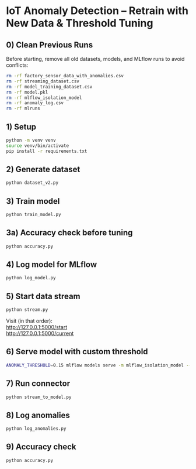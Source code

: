 # IoT Anomaly Detection – Retrain with New Data & Threshold Tuning

## 0) Clean Previous Runs
Before starting, remove all old datasets, models, and MLflow runs to avoid conflicts:
```bash
rm -rf factory_sensor_data_with_anomalies.csv
rm -rf streaming_dataset.csv
rm -rf model_training_dataset.csv
rm -rf model.pkl
rm -rf mlflow_isolation_model
rm -rf anomaly_log.csv
rm -rf mlruns
```

## 1) Setup
```bash
python -m venv venv
source venv/bin/activate
pip install -r requirements.txt
```
## 2) Generate dataset
```bash
python dataset_v2.py
```

## 3) Train model
```bash
python train_model.py
```

## 3a) Accuracy check before tuning
```bash
python accuracy.py
```

## 4) Log model for MLflow
```bash
python log_model.py
```
## 5) Start data stream
```bash
python stream.py
```
Visit (in that order):\
http://127.0.0.1:5000/start \
http://127.0.0.1:5000/current


## 6) Serve model with custom threshold
```bash
ANOMALY_THRESHOLD=0.15 mlflow models serve -m mlflow_isolation_model --no-conda -h 127.0.0.1 -p 5001

```

## 7) Run connector
```bash
python stream_to_model.py

```
## 8) Log anomalies
```bash
python log_anomalies.py
```
## 9) Accuracy check
```bash
python accuracy.py
```